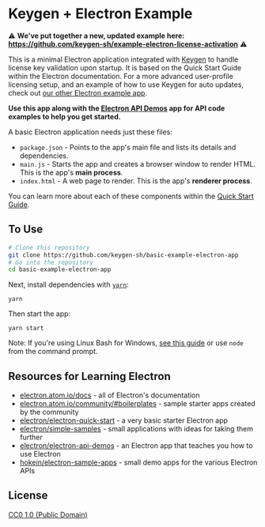 # Keygen + Electron Example

⚠️ **We've put together a new, updated example here: https://github.com/keygen-sh/example-electron-license-activation** ⚠️

This is a minimal Electron application integrated with [Keygen](https://keygen.sh) to handle license key validation upon startup. It is based on the Quick Start Guide within the Electron documentation. For a more advanced user-profile licensing setup, and an example of how to use Keygen for auto updates, check out [our other Electron example app](https://github.com/keygen-sh/example-electron-app).

**Use this app along with the [Electron API Demos](http://electron.atom.io/#get-started) app for API code examples to help you get started.**

A basic Electron application needs just these files:

- `package.json` - Points to the app's main file and lists its details and dependencies.
- `main.js` - Starts the app and creates a browser window to render HTML. This is the app's **main process**.
- `index.html` - A web page to render. This is the app's **renderer process**.

You can learn more about each of these components within the [Quick Start Guide](http://electron.atom.io/docs/tutorial/quick-start).

## To Use

```bash
# Clone this repository
git clone https://github.com/keygen-sh/basic-example-electron-app
# Go into the repository
cd basic-example-electron-app
```

Next, install dependencies with [`yarn`](https://yarnpkg.comg):
```
yarn
```

Then start the app:
```
yarn start
```

Note: If you're using Linux Bash for Windows, [see this guide](https://www.howtogeek.com/261575/how-to-run-graphical-linux-desktop-applications-from-windows-10s-bash-shell/) or use `node` from the command prompt.

## Resources for Learning Electron

- [electron.atom.io/docs](http://electron.atom.io/docs) - all of Electron's documentation
- [electron.atom.io/community/#boilerplates](http://electron.atom.io/community/#boilerplates) - sample starter apps created by the community
- [electron/electron-quick-start](https://github.com/electron/electron-quick-start) - a very basic starter Electron app
- [electron/simple-samples](https://github.com/electron/simple-samples) - small applications with ideas for taking them further
- [electron/electron-api-demos](https://github.com/electron/electron-api-demos) - an Electron app that teaches you how to use Electron
- [hokein/electron-sample-apps](https://github.com/hokein/electron-sample-apps) - small demo apps for the various Electron APIs

## License

[CC0 1.0 (Public Domain)](LICENSE.md)
